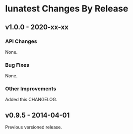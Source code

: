 # lunatest Changes By Release

## v1.0.0 - 2020-xx-xx

### API Changes

None.


### Bug Fixes

None.


### Other Improvements

Added this CHANGELOG.



## v0.9.5 - 2014-04-01

Previous versioned release.
